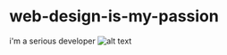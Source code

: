 # web-design-is-my-passion
i'm a serious developer
![alt text](https://i.gyazo.com/da97c25f5a8d0ea2366d96482936b534.png "the masterpiece")
